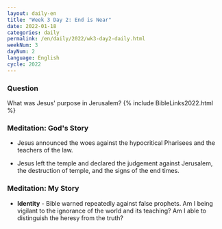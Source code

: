 ```yaml
---
layout: daily-en
title: "Week 3 Day 2: End is Near"
date: 2022-01-18
categories: daily
permalink: /en/daily/2022/wk3-day2-daily.html
weekNum: 3
dayNum: 2
language: English
cycle: 2022
---
```

### Question     
What was Jesus' purpose in Jerusalem?
{% include BibleLinks2022.html %} 

### Meditation: God's Story   
+ Jesus announced the woes against the hypocritical Pharisees and the teachers of the law. 

+ Jesus left the temple and declared the judgement against Jerusalem, the destruction of temple, and the signs of the end times. 

### Meditation: My Story   
+ **Identity** - Bible warned repeatedly against false prophets. Am I being vigilant to the ignorance of the world and its teaching? Am I able to distinguish the heresy from the truth? 
